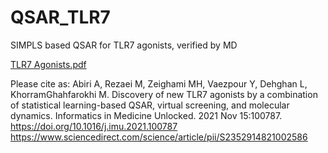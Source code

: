 # QSAR_TLR7
SIMPLS based QSAR for TLR7 agonists, verified by MD 

[TLR7 Agonists.pdf](https://github.com/TheSleepingDragon/QSAR_TLR7/files/7576169/TLR7.Agonists.pdf)

Please cite as:
Abiri A, Rezaei M, Zeighami MH, Vaezpour Y, Dehghan L, KhorramGhahfarokhi M. Discovery of new TLR7 agonists by a combination of statistical learning-based QSAR, virtual screening, and molecular dynamics. Informatics in Medicine Unlocked. 2021 Nov 15:100787.
https://doi.org/10.1016/j.imu.2021.100787
https://www.sciencedirect.com/science/article/pii/S2352914821002586
